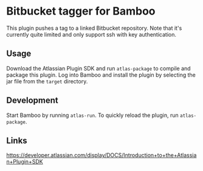 # Bitbucket tagger for Bamboo

This plugin pushes a tag to a linked Bitbucket repository. Note that it's
currently quite limited and only support ssh with key authentication.

## Usage
Download the Atlassian Plugin SDK and run `atlas-package` to compile and package
this plugin.  Log into Bamboo and install the plugin by selecting the jar file
from the `target` directory.

## Development
Start Bamboo by running `atlas-run`. To quickly reload the plugin, run
`atlas-package`.


## Links
https://developer.atlassian.com/display/DOCS/Introduction+to+the+Atlassian+Plugin+SDK
